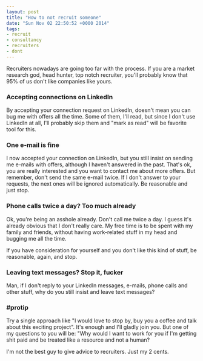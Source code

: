 ```yaml
---
layout: post
title: "How to not recruit someone"
date: "Sun Nov 02 22:50:52 +0000 2014"
tags:
- recruit
- consultancy
- recruiters
- dont
---
```

Recruiters nowadays are going too far with the process. If you are a market
research god, head hunter, top notch recruiter, you'll probably know that 95%
of us don't like companies like yours.

### Accepting connections on LinkedIn
By accepting your connection request on LinkedIn, doesn't mean you can bug
me with offers all the time. Some of them, I'll read, but since I don't use
LinkedIn at all, I'll probably skip them and "mark as read" will be favorite
tool for this.

### One e-mail is fine
I now accepted your connection on LinkedIn, but you still insist on sending me
e-mails with offers, although I haven't answered in the past.  That's ok, you
are really interested and you want to contact me about more offers. But
remember, don't send the same e-mail twice. If I don't answer to your requests,
the next ones will be ignored automatically. Be reasonable and just stop.

### Phone calls twice a day? Too much already
Ok, you're being an asshole already. Don't call me twice a day. I guess it's
already obvious that I don't really care. My free time is to be spent with my
family and friends, without having work-related stuff in my head and bugging me
all the time.

If you have consideration for yourself and you don't like this kind of stuff,
be reasonable, again, and stop.

### Leaving text messages? Stop it, fucker
Man, if I don't reply to your LinkedIn messages, e-mails, phone calls and other
stuff, why do you still insist and leave text messages?

### #protip
Try a single approach like "I would love to stop by, buy you a coffee and talk
about this exciting project". It's enough and I'll gladly join you. But one of
my questions to you will be: "Why would I want to work for you if I'm getting
shit paid and be treated like a resource and not a human?

I'm not the best guy to give advice to recruiters. Just my 2 cents.
